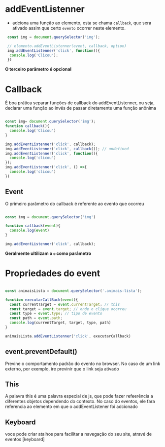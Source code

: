 # addEventListenner

* adciona uma função ao elemento, esta se chama `callback`, 
que sera ativado assim que certo `evento` ocorrer neste elemento.

````js
 const img = document.querySelector('img');

 // elemento.addEventListenner(event, callback, option)
 img.addEventListenner('click', function(){
  console.log('Clicou');
 })
````

**O terceiro parâmetro é opcional**


# Callback

É boa prática separar funções de callback do addEventListenner, ou seja, declarar uma função ao invés de passar diretamente uma função anônima

````js

const img= document.querySelector('img');
function callback(){
  console.log('Clicou')
}

img.addEventListenner('click', callback); 
img.addEventListenner('click', callback()); // undefined
img.addEventListenner('click', function(){
  console.log('clicou')
});
img.addEventListenner('click', () =>{
  console.log('clicou')
})
````

## Event

O primeiro parâmetro do callback é referente ao evento que ocorreu

````js

const img = document.querySelector('img')

function callback(event){
  console.log(event)
}

img.addEventListenner('click', callback);
````
**Geralmente ultilizam o `e` como parâmetro**

# Propriedades do event

````js

const animaisLista = document.querySelector('.animais-lista');

function executarCallBack(event){
  const currentTarget = event.currentTarget; // this
  const target = event.target; // onde o clique ocorreu
  const type = event.type; // tipo de evento
  const path = event.path;
  console.log(currentTarget, target, type, path)
}

animaisLista.addEventListenner('click', executarCallback)

````

## event.preventDefault()

Previne o comportamento padrão do evento no browser.
No caso de um link externo, por exemplo, ire previnir que o link seja ativado


## This

A palavra this é uma palavra especial de js,
que pode fazer refeerência a diferentes objetos dependendo do
contexto. No caso do eventos, ele fara referencia ao elemento em que o addEventListener foi adcionado

## Keyboard

voce pode criar atalhos para facilitar a  navegação do seu site,
atravé de eventos [keyboard]



